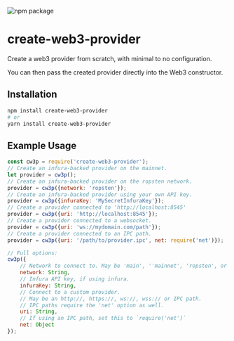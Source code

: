 ![npm package](https://badge.fury.io/js/create-web3-provider.svg)

# create-web3-provider
Create a web3 provider from scratch, with minimal to no configuration.

You can then pass the created provider directly into the Web3 constructor.

## Installation
```bash
npm install create-web3-provider
# or
yarn install create-web3-provider
```

## Example Usage
```js
const cw3p = require('create-web3-provider');
// Create an infura-backed provider on the mainnet.
let provider = cw3p();
// Create an infura-backed provider on the ropsten network.
provider = cw3p({network: 'ropsten'});
// Create an infura-backed provider using your own API key.
provider = cw3p({infuraKey: 'MySecretInfuraKey'});
// Create a provider connected to 'http://localhost:8545'
provider = cw3p({uri: 'http://localhost:8545'});
// Create a provider connected to a websocket.
provider = cw3p({uri: 'ws://mydomain.com/path'});
// Create a provider connected to an IPC path.
provider = cw3p({uri: '/path/to/provider.ipc', net: require('net')});

// Full options:
cw3p({
	// Network to connect to. May be 'main', ''mainnet', 'ropsten', or 'rinkeby'.
	network: String,
	// Infura API key, if using infura.
	infuraKey: String,
	// Connect to a custom provider.
	// May be an http://, https://, ws://, wss:// or IPC path.
	// IPC paths require the 'net' option as well.
	uri: String,
	// If using an IPC path, set this to `require('net')`
	net: Object
});
```
